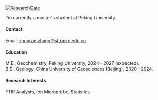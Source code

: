 [![ResearchGate](https://img.shields.io/badge/research_gate-%2300CCBB?style=for-the-badge&logo=researchgate&logoColor=white)](https://www.researchgate.net/profile/Zhuoran-Zhang-21?ev=hdr_xprf)

I'm currently a master's student at Peking University.

#### Contact

Email: zhuoran.zhang@stu.pku.edu.cn

#### Education
M.E., Geochemistry, Peking University, 2024—2027 (expected).\
B.E., Geology, China University of Geosciences (Beijing), 2020—2024.

#### Research Interests
FTIR Analysis, Ion Microprobe, Statistics.

